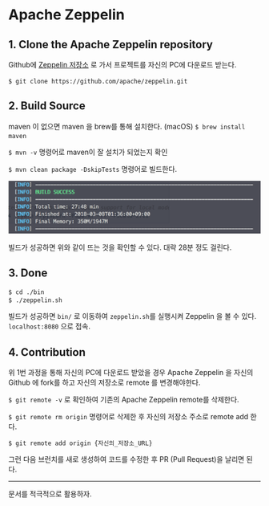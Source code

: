 # Apache Zeppelin

## 1. Clone the Apache Zeppelin repository

Github에 [Zeppelin 저장소](https://github.com/apache/zeppelin
) 로 가서 프로젝트를 자신의 PC에 다운로드 받는다. 

`$ git clone https://github.com/apache/zeppelin.git`

## 2. Build Source

maven 이 없으면 maven 을 brew를 통해 설치한다. (macOS)
`$ brew install maven`

`$ mvn -v`  명령어로 maven이 잘 설치가 되었는지 확인

`$ mvn clean package -DskipTests` 명령어로 빌드한다.

![build-success](./build-success.png "Build Success")

빌드가 성공하면 위와 같이 뜨는 것을 확인할 수 있다. 대략 28분 정도 걸린다.

## 3. Done

```
$ cd ./bin
$ ./zeppelin.sh
```
빌드가 성공하면 `bin/` 로 이동하여 `zeppelin.sh`를 실행시켜 Zeppelin 을 볼 수 있다.
`localhost:8080` 으로 접속.

## 4. Contribution

위 1번 과정을 통해 자신의 PC에 다운로드 받았을 경우 Apache Zeppelin 을 자신의 Github 에 fork를 하고 자신의 저장소로 remote 를 변경해야한다.

`$ git remote -v` 로 확인하여 기존의 Apache Zeppelin remote를 삭제한다.

`$ git remote rm origin` 명령어로 삭제한 후 자신의 저장소 주소로 remote add 한다.

`$ git remote add origin {자신의_저장소_URL}`

그런 다음 브런치를 새로 생성하여 코드를 수정한 후 PR (Pull Request)을 날리면 된다.

----
문서를 적극적으로 활용하자.


